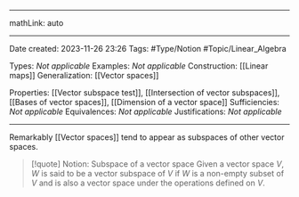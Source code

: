 
---

mathLink: auto

---
Date created: 2023-11-26 23:26
Tags: #Type/Notion #Topic/Linear_Algebra 

Types: _Not applicable_
Examples: _Not applicable_
Construction: [[Linear maps]]
Generalization: [[Vector spaces]]

Properties: [[Vector subspace test]], [[Intersection of vector subspaces]], [[Bases of vector spaces]], [[Dimension of a vector space]]
Sufficiencies: _Not applicable_
Equivalences: _Not applicable_
Justifications: _Not applicable_

---  

Remarkably [[Vector spaces]] tend to appear as subspaces of other vector spaces.

> [!quote] Notion: Subspace of a vector space
> Given a vector space $V$, $W$ is said to be a vector subspace of $V$ if $W$ is a non-empty subset of $V$ and is also a vector space under the operations defined on $V$.





